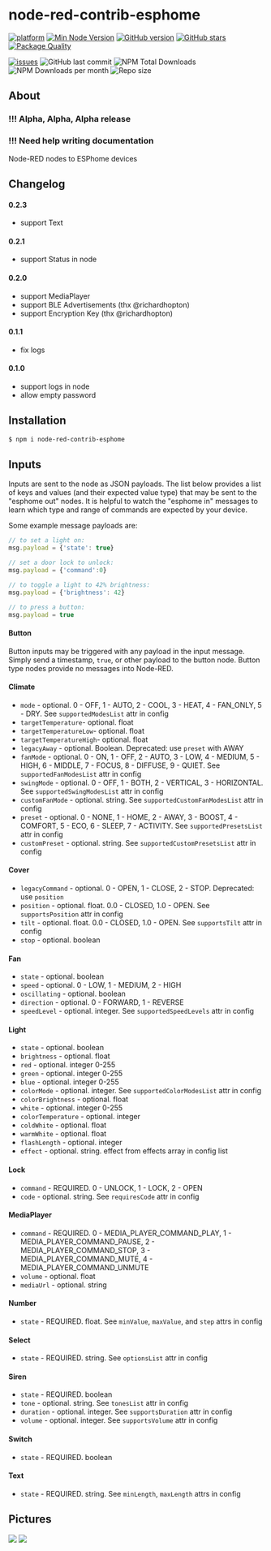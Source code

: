 # node-red-contrib-esphome

[![platform](https://img.shields.io/badge/platform-Node--RED-red?logo=nodered)](https://flows.nodered.org/node/node-red-contrib-esphome)
[![Min Node Version](https://img.shields.io/node/v/node-red-contrib-esphome.svg)](https://nodejs.org/en/)
[![GitHub version](https://img.shields.io/github/package-json/v/twocolors/node-red-contrib-esphome?logo=npm)](https://www.npmjs.com/package/node-red-contrib-esphome)
[![GitHub stars](https://img.shields.io/github/stars/twocolors/node-red-contrib-esphome)](https://github.com/twocolors/node-red-contrib-esphome/stargazers)
[![Package Quality](https://packagequality.com/shield/node-red-contrib-esphome.svg)](https://packagequality.com/#?package=node-red-contrib-esphome)

[![issues](https://img.shields.io/github/issues/twocolors/node-red-contrib-esphome?logo=github)](https://github.com/twocolors/node-red-contrib-esphome/issues)
![GitHub last commit](https://img.shields.io/github/last-commit/twocolors/node-red-contrib-esphome)
![NPM Total Downloads](https://img.shields.io/npm/dt/node-red-contrib-esphome.svg)
![NPM Downloads per month](https://img.shields.io/npm/dm/node-red-contrib-esphome)
![Repo size](https://img.shields.io/github/repo-size/twocolors/node-red-contrib-esphome)

## About

### !!! Alpha, Alpha, Alpha release
### !!! Need help writing documentation

Node-RED nodes to ESPhome devices

## Changelog

#### 0.2.3
  - support Text
#### 0.2.1
  - support Status in node
#### 0.2.0
  - support MediaPlayer
  - support BLE Advertisements (thx @richardhopton)
  - support Encryption Key (thx @richardhopton)
#### 0.1.1
  - fix logs
#### 0.1.0
  - support logs in node
  - allow empty password

## Installation

```bash
$ npm i node-red-contrib-esphome
```

## Inputs

Inputs are sent to the node as JSON payloads. The list below provides a list of keys and values (and their expected value type) that may be sent to the "esphome out" nodes. It is helpful to watch the "esphome in" messages to learn which type and range of commands are expected by your device.

Some example message payloads are:

```js
// to set a light on:
msg.payload = {'state': true}

// set a door lock to unlock:
msg.payload = {'command':0}

// to toggle a light to 42% brightness:
msg.payload = {'brightness': 42}

// to press a button:
msg.payload = true
```


#### Button

Button inputs may be triggered with any payload in the input message. Simply send a timestamp, `true`, or other payload to the button node. Button type nodes provide no messages into Node-RED.

#### Climate
  - `mode` - optional. 0 - OFF, 1 - AUTO, 2 - COOL, 3 - HEAT, 4 - FAN_ONLY, 5 - DRY.  See `supportedModesList` attr in config
  - `targetTemperature`- optional. float
  - `targetTemperatureLow`- optional. float
  - `targetTemperatureHigh`- optional. float
  - `legacyAway` - optional. Boolean. Deprecated: use `preset` with AWAY
  - `fanMode` - optional. 0 - ON, 1 - OFF, 2 - AUTO, 3 - LOW, 4 - MEDIUM, 5 - HIGH, 6 - MIDDLE, 7 - FOCUS, 8 - DIFFUSE, 9 - QUIET. See `supportedFanModesList` attr in config
  - `swingMode` - optional. 0 - OFF, 1 - BOTH, 2 - VERTICAL, 3 - HORIZONTAL. See `supportedSwingModesList` attr in config
  - `customFanMode` - optional. string. See `supportedCustomFanModesList` attr in config
  - `preset` - optional. 0 - NONE, 1 - HOME, 2 - AWAY, 3 - BOOST, 4 - COMFORT, 5 - ECO, 6 - SLEEP, 7 - ACTIVITY. See `supportedPresetsList` attr in config
  - `customPreset` - optional. string. See `supportedCustomPresetsList` attr in config
#### Cover
  - `legacyCommand` - optional. 0 - OPEN, 1 - CLOSE, 2 - STOP. Deprecated: use `position`
  - `position` - optional. float. 0.0 - CLOSED, 1.0 - OPEN. See `supportsPosition` attr in config
  - `tilt` - optional. float. 0.0 - CLOSED, 1.0 - OPEN. See `supportsTilt` attr in config
  - `stop` - optional. boolean
#### Fan
  - `state` - optional. boolean
  - `speed` - optional. 0 - LOW, 1 - MEDIUM, 2 - HIGH
  - `oscillating` - optional. boolean
  - `direction` - optional. 0 - FORWARD, 1 - REVERSE
  - `speedLevel` - optional. integer. See `supportedSpeedLevels` attr in config
#### Light
  - `state` - optional. boolean
  - `brightness` - optional. float
  - `red` - optional. integer 0-255
  - `green` - optional. integer 0-255
  - `blue` - optional. integer 0-255
  - `colorMode` - optional. integer. See `supportedColorModesList` attr in config
  - `colorBrightness` - optional. float
  - `white` - optional. integer 0-255
  - `colorTemperature` - optional. integer
  - `coldWhite` - optional. float
  - `warmWhite` - optional. float
  - `flashLength` - optional. integer
  - `effect` - optional. string. effect from effects array in config list
#### Lock
  - `command` - REQUIRED. 0 - UNLOCK, 1 - LOCK, 2 - OPEN
  - `code` - optional. string. See `requiresCode` attr in config
#### MediaPlayer
  - `command` - REQUIRED. 0 - MEDIA_PLAYER_COMMAND_PLAY, 1 - MEDIA_PLAYER_COMMAND_PAUSE, 2 - MEDIA_PLAYER_COMMAND_STOP, 3 - MEDIA_PLAYER_COMMAND_MUTE, 4 - MEDIA_PLAYER_COMMAND_UNMUTE
  - `volume` - optional. float
  - `mediaUrl` - optional. string
#### Number
  - `state` - REQUIRED. float. See `minValue`, `maxValue`, and `step` attrs in config
#### Select
  - `state` - REQUIRED. string. See `optionsList` attr in config
#### Siren
  - `state` - REQUIRED. boolean
  - `tone` - optional. string. See `tonesList` attr in config
  - `duration` - optional. integer. See `supportsDuration` attr in config
  - `volume` - optional. integer. See `supportsVolume` attr in config
#### Switch
  - `state` - REQUIRED. boolean
#### Text
  - `state` - REQUIRED. string. See `minLength`, `maxLength` attrs in config

## Pictures

<img src="https://github.com/twocolors/node-red-contrib-esphome/raw/main/readme/device.png">
<img src="https://github.com/twocolors/node-red-contrib-esphome/raw/main/readme/flow.png">
